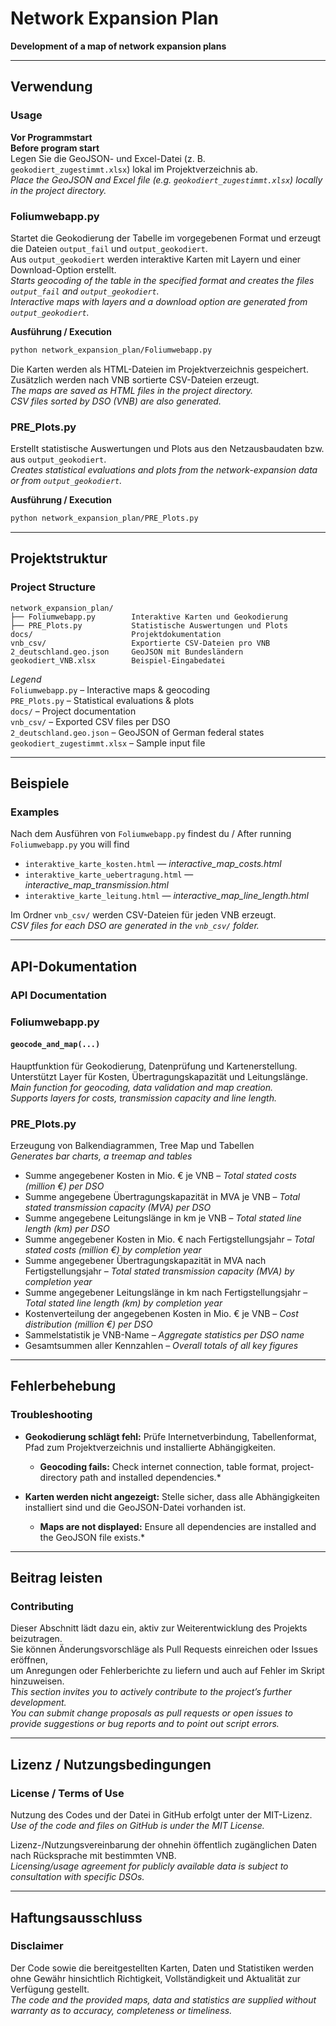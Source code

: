 # Network Expansion Plan  
**Development of a map of network expansion plans**

---

## Verwendung  
### Usage  
**Vor Programmstart**  
**Before program start**  
Legen Sie die GeoJSON- und Excel-Datei (z.&nbsp;B. `geokodiert_zugestimmt.xlsx`) lokal im Projektverzeichnis ab.  
*Place the GeoJSON and Excel file (e.g. `geokodiert_zugestimmt.xlsx`) locally in the project directory.*

### Foliumwebapp.py  
Startet die Geokodierung der Tabelle im vorgegebenen Format und erzeugt die Dateien `output_fail` und `output_geokodiert`.  
Aus `output_geokodiert` werden interaktive Karten mit Layern und einer Download-Option erstellt.  
*Starts geocoding of the table in the specified format and creates the files `output_fail` and `output_geokodiert`.  
Interactive maps with layers and a download option are generated from `output_geokodiert`.*

**Ausführung / Execution**

```bash
python network_expansion_plan/Foliumwebapp.py
```

Die Karten werden als HTML-Dateien im Projektverzeichnis gespeichert.  
Zusätzlich werden nach VNB sortierte CSV-Dateien erzeugt.  
*The maps are saved as HTML files in the project directory.  
CSV files sorted by DSO (VNB) are also generated.*

### PRE_Plots.py  
Erstellt statistische Auswertungen und Plots aus den Netzausbaudaten bzw. aus `output_geokodiert`.  
*Creates statistical evaluations and plots from the network-expansion data or from `output_geokodiert`.*

**Ausführung / Execution**

```bash
python network_expansion_plan/PRE_Plots.py
```

---

## Projektstruktur  
### Project Structure  

```
network_expansion_plan/
├── Foliumwebapp.py        Interaktive Karten und Geokodierung
├── PRE_Plots.py           Statistische Auswertungen und Plots
docs/                      Projektdokumentation
vnb_csv/                   Exportierte CSV-Dateien pro VNB
2_deutschland.geo.json     GeoJSON mit Bundesländern
geokodiert_VNB.xlsx        Beispiel-Eingabedatei
```

*Legend*  
`Foliumwebapp.py` – Interactive maps & geocoding  
`PRE_Plots.py` – Statistical evaluations & plots  
`docs/` – Project documentation  
`vnb_csv/` – Exported CSV files per DSO  
`2_deutschland.geo.json` – GeoJSON of German federal states  
`geokodiert_zugestimmt.xlsx` – Sample input file  

---

## Beispiele  
### Examples  

Nach dem Ausführen von `Foliumwebapp.py` findest du / After running `Foliumwebapp.py` you will find

* `interaktive_karte_kosten.html` — *interactive_map_costs.html*  
* `interaktive_karte_uebertragung.html` — *interactive_map_transmission.html*  
* `interaktive_karte_leitung.html` — *interactive_map_line_length.html*

Im Ordner `vnb_csv/` werden CSV-Dateien für jeden VNB erzeugt.  
*CSV files for each DSO are generated in the `vnb_csv/` folder.*

---

## API-Dokumentation  
### API Documentation  

### Foliumwebapp.py  
#### `geocode_and_map(...)`  
Hauptfunktion für Geokodierung, Datenprüfung und Kartenerstellung.  
Unterstützt Layer für Kosten, Übertragungskapazität und Leitungslänge.  
*Main function for geocoding, data validation and map creation.  
Supports layers for costs, transmission capacity and line length.*

### PRE_Plots.py  
Erzeugung von Balkendiagrammen, Tree Map und Tabellen  
*Generates bar charts, a treemap and tables*

- Summe angegebener Kosten in Mio. € je VNB – *Total stated costs (million €) per DSO*  
- Summe angegebene Übertragungskapazität in MVA je VNB – *Total stated transmission capacity (MVA) per DSO*  
- Summe angegebene Leitungslänge in km je VNB – *Total stated line length (km) per DSO*  
- Summe angegebener Kosten in Mio. € nach Fertigstellungsjahr – *Total stated costs (million €) by completion year*  
- Summe angegebener Übertragungskapazität in MVA nach Fertigstellungsjahr – *Total stated transmission capacity (MVA) by completion year*  
- Summe angegebener Leitungslänge in km nach Fertigstellungsjahr – *Total stated line length (km) by completion year*  
- Kostenverteilung der angegebenen Kosten in Mio. € je VNB – *Cost distribution (million €) per DSO*  
- Sammelstatistik je VNB-Name – *Aggregate statistics per DSO name*  
- Gesamtsummen aller Kennzahlen – *Overall totals of all key figures*

---

## Fehlerbehebung  
### Troubleshooting  

* **Geokodierung schlägt fehl:** Prüfe Internetverbindung, Tabellenformat, Pfad zum Projektverzeichnis und installierte Abhängigkeiten.  
  * **Geocoding fails:** Check internet connection, table format, project-directory path and installed dependencies.*

* **Karten werden nicht angezeigt:** Stelle sicher, dass alle Abhängigkeiten installiert sind und die GeoJSON-Datei vorhanden ist.  
  * **Maps are not displayed:** Ensure all dependencies are installed and the GeoJSON file exists.*

---

## Beitrag leisten  
### Contributing  

Dieser Abschnitt lädt dazu ein, aktiv zur Weiterentwicklung des Projekts beizutragen.  
Sie können Änderungsvorschläge als Pull Requests einreichen oder Issues eröffnen,  
um Anregungen oder Fehlerberichte zu liefern und auch auf Fehler im Skript hinzuweisen.  
*This section invites you to actively contribute to the project’s further development.  
You can submit change proposals as pull requests or open issues to provide suggestions or bug reports and to point out script errors.*

---

## Lizenz / Nutzungsbedingungen  
### License / Terms of Use  

Nutzung des Codes und der Datei in GitHub erfolgt unter der MIT-Lizenz.  
*Use of the code and files on GitHub is under the MIT License.*

Lizenz-/Nutzungsvereinbarung der ohnehin öffentlich zugänglichen Daten nach Rücksprache mit bestimmten VNB.  
*Licensing/usage agreement for publicly available data is subject to consultation with specific DSOs.*

---

## Haftungsausschluss  
### Disclaimer  

Der Code sowie die bereitgestellten Karten, Daten und Statistiken werden ohne Gewähr hinsichtlich Richtigkeit, Vollständigkeit und Aktualität zur Verfügung gestellt.  
*The code and the provided maps, data and statistics are supplied without warranty as to accuracy, completeness or timeliness.*
